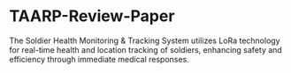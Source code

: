 # TAARP-Review-Paper
The Soldier Health Monitoring &amp; Tracking System utilizes LoRa technology for real-time health and location tracking of soldiers, enhancing safety and efficiency through immediate medical responses.
